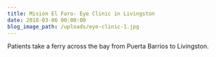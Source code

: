 ```yaml
---
title: Mision El Faro- Eye Clinic in Livingston
date: 2018-03-06 00:00:00
blog_image_path: /uploads/eye-clinic-1.jpg
---
```


Patients take a ferry across the bay from Puerta Barrios to Livingston.